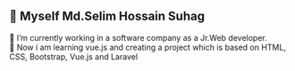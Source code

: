  <h2>👋 Myself Md.Selim Hossain Suhag </h2>

🔭 I’m currently working in a software company as a Jr.Web developer. <br/>
🌱 Now i am learning vue.js and creating a project which is based on HTML, CSS, Bootstrap, Vue.js and Laravel <br/>

<!--
**Selim1710/Selim1710** is a ✨ _special_ ✨ repository because its `README.md` (this file) appears on your GitHub profile.

Here are some ideas to get you started:

- 🔭 I’m currently working on ...
- 🌱 I’m currently learning ...
- 👯 I’m looking to collaborate on ...
- 🤔 I’m looking for help with ...
- 💬 Ask me about ...
- 📫 How to reach me: ...
- 😄 Pronouns: ...
- ⚡ Fun fact: ...
-->
